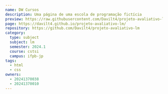 ```yaml
---
name: DW Cursos
description: Uma página de uma escola de programação fictícia
preview: https://raw.githubusercontent.com/Davilt4/projeto-avaliativo-lm/main/preview.png
page: https://davilt4.github.io/projeto-avaliativo-lm/
repository: https://github.com/Davilt4/projeto-avaliativo-lm
category:
  type: subject
  subject: lm
  semester: 2024.1
  course: cstsi
  campus: ifpb-jp
tags:
  - html
  - css
owners:
  - 20241370038
  - 20241370010
---
```

